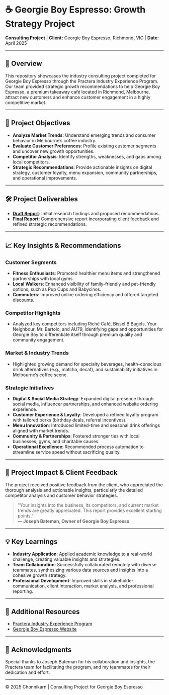 # ☕️ Georgie Boy Espresso: Growth Strategy Project

**Consulting Project** | **Client:** Georgie Boy Espresso, Richmond, VIC | **Date:** April 2025  

---

## 📌 Overview
This repository showcases the industry consulting project completed for Georgie Boy Espresso through the Practera Industry Experience Program. Our team provided strategic growth recommendations to help Georgie Boy Espresso, a premium takeaway café located in Richmond, Melbourne, attract new customers and enhance customer engagement in a highly competitive market.

---

## 🚀 Project Objectives
- **Analyze Market Trends**: Understand emerging trends and consumer behavior in Melbourne’s coffee industry.
- **Evaluate Customer Preferences**: Profile existing customer segments and uncover new growth opportunities.
- **Competitor Analysis**: Identify strengths, weaknesses, and gaps among local competitors.
- **Strategic Recommendations**: Provide actionable insights on digital strategy, customer loyalty, menu expansion, community partnerships, and operational improvements.

---

## 🛠️ Project Deliverables
- [**Draft Report**](docs/Draft-Report.pdf): Initial research findings and proposed recommendations.
- [**Final Report**](docs/Final-Report.pdf): Comprehensive report incorporating client feedback and refined strategic recommendations.


---

## 📈 Key Insights & Recommendations
### **Customer Segments**
- **Fitness Enthusiasts**: Promoted healthier menu items and strengthened partnerships with local gyms.
- **Local Walkers**: Enhanced visibility of family-friendly and pet-friendly options, such as Pup Cups and Babycinos.
- **Commuters**: Improved online ordering efficiency and offered targeted discounts.

### **Competitor Highlights**
- Analyzed key competitors including Riché Café, Bissel B Bagels, Your Neighbour, Mr. Bartolo, and AU79, identifying gaps and opportunities for Georgie Boy to differentiate itself through premium quality and community engagement.

### **Market & Industry Trends**
- Highlighted growing demand for specialty beverages, health-conscious drink alternatives (e.g., matcha, decaf), and sustainability initiatives in Melbourne’s coffee scene.

### **Strategic Initiatives**
- **Digital & Social Media Strategy**: Expanded digital presence through social media, influencer partnerships, and enhanced website ordering experience.
- **Customer Experience & Loyalty**: Developed a refined loyalty program with tailored perks (birthday deals, referral incentives).
- **Menu Innovation**: Introduced limited-time and seasonal drink offerings aligned with market trends.
- **Community & Partnerships**: Fostered stronger ties with local businesses, gyms, and charitable causes.
- **Operational Excellence**: Recommended process automation to streamline service speed without sacrificing quality.

---

## 🎯 Project Impact & Client Feedback
The project received positive feedback from the client, who appreciated the thorough analysis and actionable insights, particularly the detailed competitor analysis and customer behavior strategies.

> "Your insights into the business, its competitors, and current market trends are greatly appreciated. This report provides excellent starting points."  
> **— Joseph Bateman, Owner of Georgie Boy Espresso**

---

## 💡 Key Learnings
- **Industry Application**: Applied academic knowledge to a real-world challenge, creating valuable insights and strategies.
- **Team Collaboration**: Successfully collaborated remotely with diverse teammates, synthesizing various data sources and insights into a cohesive growth strategy.
- **Professional Development**: Improved skills in stakeholder communication, client interaction, market analysis, and professional reporting.

---

## 📎 Additional Resources
- [Practera Industry Experience Program](https://www.practera.com/)
- [Georgie Boy Espresso Website](http://www.georgieboyespresso.com.au)

---

## 🙌 Acknowledgments
Special thanks to Joseph Bateman for his collaboration and insights, the Practera team for facilitating the program, and my teammates for their dedication and effort.

---

© 2025 Chonnikarn | Consulting Project for Georgie Boy Espresso
